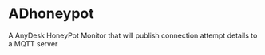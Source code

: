 # ADhoneypot
A AnyDesk HoneyPot Monitor that will publish connection attempt details to a MQTT server
